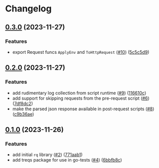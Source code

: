 # Changelog

## [0.3.0](https://github.com/go-rq/rq/compare/v0.2.0...v0.3.0) (2023-11-27)


### Features

* export Request funcs `ApplyEnv` and `ToHttpRequest` ([#10](https://github.com/go-rq/rq/issues/10)) ([5c5c5d9](https://github.com/go-rq/rq/commit/5c5c5d9afb512a3ede6a663b5dc86aaa99be041d))

## [0.2.0](https://github.com/go-rq/rq/compare/v0.1.0...v0.2.0) (2023-11-27)


### Features

* add rudimentary log collection from script runtime ([#9](https://github.com/go-rq/rq/issues/9)) ([116610c](https://github.com/go-rq/rq/commit/116610cffaf35fcc9843a5767c797cebff26c685))
* add support for skipping requests from the pre-request script ([#6](https://github.com/go-rq/rq/issues/6)) ([7df8dc2](https://github.com/go-rq/rq/commit/7df8dc28fe959efb7b0b6823085be40f3d25afd7))
* make the parsed json response available in post-request scripts ([#8](https://github.com/go-rq/rq/issues/8)) ([c9b36ae](https://github.com/go-rq/rq/commit/c9b36aeaf4ad8f45a164901754b6ffb475b711d3))

## [0.1.0](https://github.com/go-rq/rq/compare/v0.0.0...v0.1.0) (2023-11-26)


### Features

* add initial `rq` library ([#2](https://github.com/go-rq/rq/issues/2)) ([771aab1](https://github.com/go-rq/rq/commit/771aab1ce8128f09ff1ed72813f76b8d1ded0a34))
* add treqs package for use in go-tests ([#4](https://github.com/go-rq/rq/issues/4)) ([6bbfb8c](https://github.com/go-rq/rq/commit/6bbfb8cb169749aa6b139c1763fc6449b1115232))
